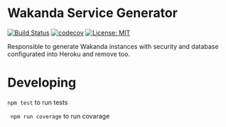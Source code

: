 # Wakanda Service Generator

[![Build Status](https://travis-ci.org/wakanda-cloud/wakanda-instance-generator.svg?branch=herokuauth-integration)](https://travis-ci.org/wakanda-cloud/wakanda-instance-generator)
[![codecov](https://codecov.io/gh/wakanda-cloud/wakanda-instance-generator/branch/herokuauth-integration/graph/badge.svg)](https://codecov.io/gh/wakanda-cloud/wakanda-instance-generator)
[![License: MIT](https://img.shields.io/badge/License-MIT-yellow.svg)](https://opensource.org/licenses/MIT)

Responsible to generate Wakanda instances with security and database configurated into Heroku and remove too.

# Developing

``` npm test ``` to run tests


``` npm run coverage``` to run covarage

